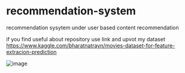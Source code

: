 # recommendation-system
recommendation sysytem under user based content recommendation 

if you find useful about repository use link and upvot my dataset
https://www.kaggle.com/bharatnatrayn/movies-dataset-for-feature-extracion-prediction

![image](https://user-images.githubusercontent.com/47810389/128454238-f1c425fb-bc77-4531-87a7-90b4f8cc4d00.png)
